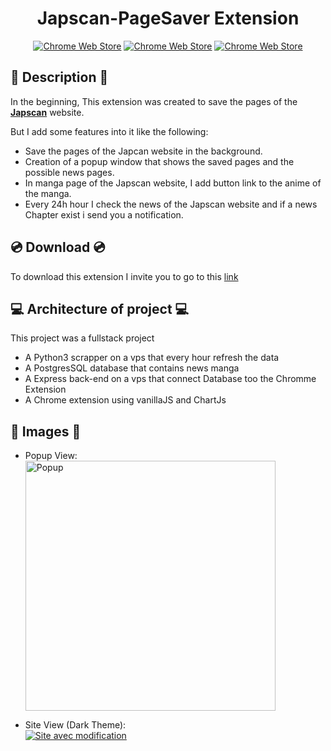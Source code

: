 <div align="center">
    <h1>Japscan-PageSaver Extension</h1>

[![Chrome Web Store](https://img.shields.io/chrome-web-store/stars/oennheijilebmieelbahckofblcgkljn?label=Stars&color=brightgreen&logo=googlechrome&style=for-the-badge)](https://chrome.google.com/webstore/detail/japscanpagesaver/oennheijilebmieelbahckofblcgkljn?hl=fr&authuser=0)
[![Chrome Web Store](https://img.shields.io/chrome-web-store/users/oennheijilebmieelbahckofblcgkljn?color=brightgreen&logo=googlechrome&style=for-the-badge)](https://chrome.google.com/webstore/detail/japscanpagesaver/oennheijilebmieelbahckofblcgkljn?hl=fr&authuser=0)
[![Chrome Web Store](https://img.shields.io/chrome-web-store/v/oennheijilebmieelbahckofblcgkljn?color=brightgreen&logo=googlechrome&style=for-the-badge&label=Version)](https://chrome.google.com/webstore/detail/japscanpagesaver/oennheijilebmieelbahckofblcgkljn?hl=fr&authuser=0)
<br>
</div>

## :notebook: Description :notebook:

In the beginning, This extension was created to save the pages of the <a href="https://www.japscan.ws/">**Japscan**</a> website.

But I add some features into it like the following:

* Save the pages of the Japcan website in the background.
* Creation of a popup window that shows the saved pages and the possible news pages.
* In manga page of the Japscan website, I add button link to the anime of the manga.
* Every 24h hour I check the news of the Japscan website and if a news Chapter exist i send you a notification.

## :cd:	Download :cd:


To download this extension I invite you to go to this <a href="https://chrome.google.com/webstore/detail/japscanpagesaver/oennheijilebmieelbahckofblcgkljn?hl=fr&authuser=0">link</a>

## :computer: Architecture of project :computer:

This project was a fullstack project

* A Python3 scrapper on a vps that every hour refresh the data
* A PostgresSQL database that contains news manga
* A Express back-end on a vps that connect Database too the Chromme Extension
* A Chrome extension using vanillaJS and ChartJs 

## :camera_flash: Images :camera_flash:

* Popup View:
    <br>
    <a href="https://i.imgur.com/Kiuib0c.png"><img src="https://i.imgur.com/B8gvAGw.png" title="Popup" width="400px"/></a>

* Site View (Dark Theme):
    <br>
    <a href="https://i.imgur.com/oFIj4Yf.png"><img src="https://imgur.com/emLge8c.png" title="Site avec modification" /></a>
